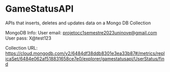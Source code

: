 # GameStatusAPI

APIs that inserts, deletes and updates data on a Mongo DB Collection

MongoDB Info: 
User email: projetocc1semestre2023uninove@gmail.com
User pass: X@test123

Collection URL: https://cloud.mongodb.com/v2/6484df38ddb8301e3ea33b87#/metrics/replicaSet/6484e062af518831658ce7e0/explorer/gamestatusapi/UserStatus/find
